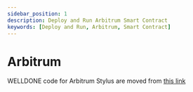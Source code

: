 ```yaml
---
sidebar_position: 1
description: Deploy and Run Arbitrum Smart Contract
keywords: [Deploy and Run, Arbitrum, Smart Contract]
---
```


# Arbitrum

WELLDONE code for Arbitrum Stylus are moved from [this link](/code/arbitrum-stylus)
